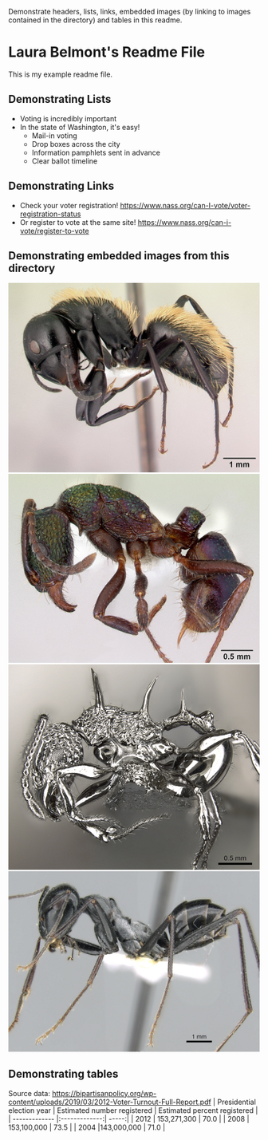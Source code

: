 Demonstrate headers, lists, links, embedded images (by linking to images contained in the directory) and tables in this readme.
# Laura Belmont's Readme File
This is my example readme file.

 ## Demonstrating Lists
 * Voting is incredibly important
 * In the state of Washington, it's easy!
    * Mail-in voting
    * Drop boxes across the city
    * Information pamphlets sent in advance
    * Clear ballot timeline
    
  ## Demonstrating Links
  * Check your voter registration!
    https://www.nass.org/can-I-vote/voter-registration-status
  * Or register to vote at the same site!
    https://www.nass.org/can-i-vote/register-to-vote
    
  ## Demonstrating embedded images from this directory
 ![Camponotus](https://github.com/lbelmont/tfcb-homework02-final/blob/main/images/casent-0191696-Camponotus-darwinii.jpg)
 ![Rhytidoponera](https://github.com/lbelmont/tfcb-homework02-final/blob/main/images/casent-0172345-Rhytidoponera-metallica.jpg)
 ![Acanthomyrmex](https://github.com/lbelmont/tfcb-homework02-final/blob/main/images/casent-0901788_p_1_high-Acanthomyrmex-ferox.jpg)
 ![Cataglyphis](https://github.com/lbelmont/tfcb-homework02-final/blob/main/images/casent-0906296_p_1_high-Cataglyphis-fortis.jpg)
 
  ## Demonstrating tables
  Source data: https://bipartisanpolicy.org/wp-content/uploads/2019/03/2012-Voter-Turnout-Full-Report.pdf
  | Presidential election year        | Estimated number registered      | Estimated percent registered |
| ------------- |:-------------:| -----:|
| 2012     | 153,271,300 | 70.0 |
| 2008      | 153,100,000      |  73.5 |
| 2004 |143,000,000     |    71.0 |
